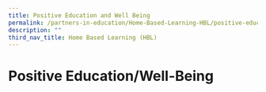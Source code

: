 ```yaml
---
title: Positive Education and Well Being
permalink: /partners-in-education/Home-Based-Learning-HBL/positive-education-well-being/
description: ""
third_nav_title: Home Based Learning (HBL)
---
```

# Positive Education/Well-Being

